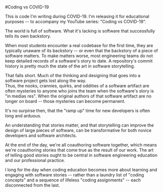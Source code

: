 #Coding vs COVID-19

This is code I'm writing during COVID-19.
I'm releasing it for educational purposes -- to accompany my YouTube
series: "Coding vs COVID-19".

The world is full of software.  What it's lacking is software that successfully
tells its own backstory.

When most students encounter a real codebase for the first time, they
are typically unaware of its backstory -- or even that the backstory of a 
piece of software matters.  To make matters worse, most engineering teams do not keep
detailed records of a software's story to date.  A repository's commit
history is pretty much the state of the art in software storytelling.  

That falls short.  Much of the thinking and designing that goes into 
a software project gets lost along the way.  
Thus, the nooks, crannies, quirks, and oddities
of a software artifact are often mysteries to anyone who joins
the team when the software's story is "in medias res".    When the original
authors of that software artifact are no longer on board -- those mysteries
can become permanent. 

It's no surpirse then, that the "ramp up" time for new
developers is often long and arduous.

An understanding that stories matter, and that storytelling can 
improve the design of large pieces of software, can be transformative
for both novice developers and software architects.

At the end of the day, we're all coauthoring software together,
which means we're coauthoring stories that come true as the result of our
work.  The art of telling good stories ought to be central in software 
engineering education and our professional practice.

I long for the day when coding education becomes more about
learning and engaging with software stories -- rather than a 
laundry list of "coding concepts" and a sequence of lifeless 
"coding assignments" -- each disconnected from the last.

